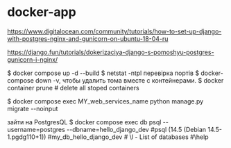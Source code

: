 # docker-app

https://www.digitalocean.com/community/tutorials/how-to-set-up-django-with-postgres-nginx-and-gunicorn-on-ubuntu-18-04-ru

https://django.fun/tutorials/dokerizaciya-django-s-pomoshyu-postgres-gunicorn-i-nginx/


$ docker compose up -d --build
$ netstat -ntpl  перевірка портів
$ docker-compose down -v, чтобы удалить тома вместе с контейнерами. 
$ docker container prune  # delete all stoped containers


$ docker compose exec MY_web_services_name  python manage.py migrate --noinput 

зайти на PostgresQL
$ docker compose exec db psql --username=postgres --dbname=hello_django_dev
 #psql (14.5 (Debian 14.5-1.pgdg110+1))
 #my_db_hello_django_dev # \l  - List of databases
        #\help
